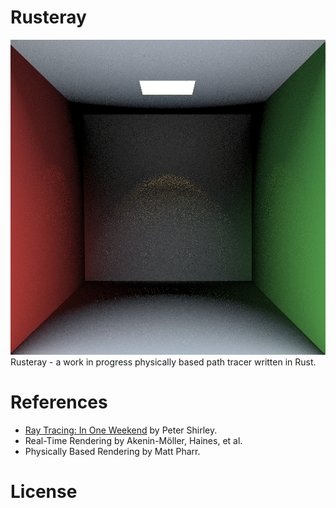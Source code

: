 # Rusteray
![](screenshots/wip-1.png)
Rusteray - a work in progress physically based path tracer written in Rust.

# References
- [Ray Tracing: In One Weekend](https://in1weekend.blogspot.com/) by Peter Shirley.
- Real-Time Rendering by Akenin-Möller, Haines, et al.
- Physically Based Rendering by Matt Pharr.

# License
